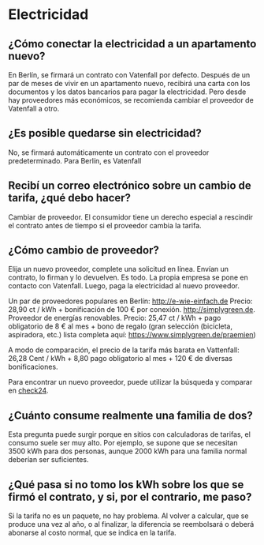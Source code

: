 # Electricidad

## ¿Cómo conectar la electricidad a un apartamento nuevo?

En Berlín, se firmará un contrato con Vatenfall por defecto. Después de un par de meses de vivir en un apartamento nuevo, recibirá una carta con los documentos y los datos bancarios para pagar la electricidad. Pero desde hay proveedores más económicos, se recomienda cambiar el proveedor de Vatenfall a otro.

## ¿Es posible quedarse sin electricidad?

No, se firmará automáticamente un contrato con el proveedor predeterminado. Para Berlín, es Vatenfall

## Recibí un correo electrónico sobre un cambio de tarifa, ¿qué debo hacer?

Cambiar de proveedor. El consumidor tiene un derecho especial a rescindir el contrato antes de tiempo si el proveedor cambia la tarifa.

## ¿Cómo cambio de proveedor?

Elija un nuevo proveedor, complete una solicitud en línea. Envían un contrato, lo firman y lo devuelven. Es todo. La propia empresa se pone en contacto con Vatenfall. Luego, paga la electricidad al nuevo proveedor.

Un par de proveedores populares en Berlín:
http://e-wie-einfach.de
Precio: 28,90 ct / kWh + bonificación de 100 € por conexión.
http://simplygreen.de. Proveedor de energías renovables.
Precio: 25,47 ct / kWh + pago obligatorio de 8 € al mes + bono de regalo (gran selección (bicicleta, aspiradora, etc.) lista completa aquí: https://www.simplygreen.de/praemien)

A modo de comparación, el precio de la tarifa más barata en Vattenfall: 26,28 Cent / kWh + 8,80 pago obligatorio al mes + 120 € de diversas bonificaciones.

Para encontrar un nuevo proveedor, puede utilizar la búsqueda y comparar en [check24](https://www.check24.de/strom/).

## ¿Cuánto consume realmente una familia de dos?

Esta pregunta puede surgir porque en sitios con calculadoras de tarifas, el consumo suele ser muy alto.
Por ejemplo, se supone que se necesitan 3500 kWh para dos personas, aunque 2000 kWh para una familia normal deberían ser suficientes.

## ¿Qué pasa si no tomo los kWh sobre los que se firmó el contrato, y si, por el contrario, me paso?

Si la tarifa no es un paquete, no hay problema.
Al volver a calcular, que se produce una vez al año, o al finalizar, la diferencia se reembolsará o deberá abonarse al costo normal,
que se indica en la tarifa.
